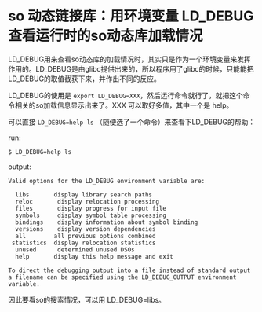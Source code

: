 # so 动态链接库：用环境变量 LD_DEBUG 查看运行时的so动态库加载情况

LD_DEBUG用来查看so动态库的加载情况时，其实只是作为一个环境变量来发挥作用的。LD_DEBUG是由glibc提供出来的，所以程序用了glibc的时候，只能能把LD_DEBUG的取值截获下来，并作出不同的反应。

LD_DEBUG的使用是 ```export LD_DEBUG=XXX```，然后运行命令就行了，就把这个命令相关的so加载信息显示出来了。XXX 可以取好多值，其中一个是 help。

可以直接 ```LD_DEBUG=help ls``` （随便选了一个命令）来查看下LD_DEBUG的帮助：

run:
```
$ LD_DEBUG=help ls
```
output:
```
Valid options for the LD_DEBUG environment variable are:

  libs       display library search paths
  reloc       display relocation processing
  files       display progress for input file
  symbols     display symbol table processing
  bindings    display information about symbol binding
  versions    display version dependencies
  all        all previous options combined
 statistics  display relocation statistics
  unused      determined unused DSOs
  help       display this help message and exit

To direct the debugging output into a file instead of standard output
a filename can be specified using the LD_DEBUG_OUTPUT environment variable.
```

因此要看so的搜索情况，可以用 LD_DEBUG=libs。
